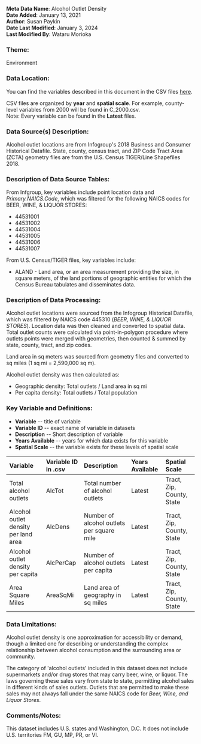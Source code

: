**Meta Data Name**: Alcohol Outlet Density  
**Date Added**: January 13, 2021  
**Author**: Susan Paykin  
**Date Last Modified**: January 3, 2024  
**Last Modified By**: Wataru Morioka  

### Theme: 
Environment  

### Data Location: 
You can find the variables described in this document in the CSV files [here](../full_tables).  

CSV files are organized by **year** and **spatial scale**. For example, county-level variables from 2000 will be found in C_2000.csv.  
Note: Every variable can be found in the **Latest** files.

### Data Source(s) Description:  
Alcohol outlet locations are from Infogroup's 2018 Business and Consumer Historical Datafile. State, county, census tract, and ZIP Code Tract Area (ZCTA) geometry files are from the U.S. Census TIGER/Line Shapefiles 2018. 

### Description of Data Source Tables: 

From Infgroup, key variables include point location data and *Primary.NAICS.Code*, which was filtered for the following NAICS codes for BEER, WINE, & LIQUOR STORES:
* 44531001
* 44531002 
* 44531004 
* 44531005 
* 44531006 
* 44531007

From U.S. Census/TIGER files, key variables include: 
* ALAND - Land area, or an area measurement providing the size, in square meters, of the land portions of geographic entities for which the Census Bureau tabulates and disseminates data.

### Description of Data Processing: 

Alcohol outlet locations were sourced from the Infogroup Historical Datafile, which was filtered by NAICS code 445310 (*BEER, WINE, & LIQUOR STORES*). Location data was then cleaned and converted to spatial data. Total outlet counts were calculated via point-in-polygon procedure where outlets points were merged with geometries, then counted & summed by state, county, tract, and zip codes.

Land area in sq meters was sourced from geometry files and converted to sq miles (1 sq mi = 2,590,000 sq m).

Alcohol outlet density was then calculated as: 
  * Geographic density: Total outlets / Land area in sq mi
  * Per capita density: Total outlets / Total population

### Key Variable and Definitions:

- **Variable** -- title of variable
- **Variable ID** -- exact name of variable in datasets
- **Description** -- Short description of variable
- **Years Available** -- years for which data exists for this variable
- **Spatial Scale** -- the variable exists for these levels of spatial scale

| Variable | Variable ID in .csv | Description | Years Available | Spatial Scale |
|:---------|:--------------------|:------------|:----------------|:--------------|
| Total alcohol outlets | AlcTot | Total number of alcohol outlets | Latest | Tract, Zip, County, State |
| Alcohol outlet density per land area | AlcDens | Number of alcohol outlets per square mile | Latest | Tract, Zip, County, State |
| Alcohol outlet density per capita | AlcPerCap | Number of alcohol outlets per capita | Latest | Tract, Zip, County, State |
| Area Square Miles | AreaSqMi | Land area of geography in sq miles | Latest | Tract, Zip, County, State |

### Data Limitations: 
Alcohol outlet density is one approximation for accessibility or demand, though a limited one for describing or understanding the complex relationship between alcohol consumption and the surrounding area or community. 

The category of 'alcohol outlets' included in this dataset does not include supermarkets and/or drug stores that may carry beer, wine, or liquor. The laws governing these sales vary from state to state, permitting alcohol sales in different kinds of sales outlets. Outlets that are permitted to make these sales may not always fall under the same NAICS code for *Beer, Wine, and Liquor Stores*. 

### Comments/Notes:

This dataset includes U.S. states and Washington, D.C. It does not include U.S. territories FM, GU, MP, PR, or VI.
